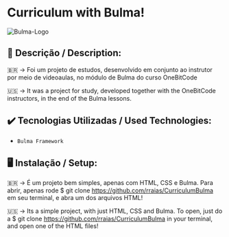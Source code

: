 # Curriculum with Bulma!

![Bulma-Logo](https://user-images.githubusercontent.com/102614133/174212556-ac86f8cd-e58a-4257-8ea8-15591f989913.jpg)




## 📰 Descrição / Description:
🇧🇷 -> Foi um projeto de estudos, desenvolvido em conjunto ao instrutor por meio de videoaulas, no módulo de Bulma do curso OneBitCode

🇺🇸 -> It was a project for study, developed together with the OneBitCode instructors, in the end of the Bulma lessons.


## ✔️ Tecnologias Utilizadas / Used Technologies:

- `Bulma Framework`


## 🖥️ Instalação / Setup:

🇧🇷 -> É um projeto bem simples, apenas com HTML, CSS e Bulma. Para abrir, apenas rode $ git clone https://github.com/rraias/CurriculumBulma em seu terminal, e abra um dos arquivos HTML!

🇺🇸 -> Its a simple project, with just HTML, CSS and Bulma. To open, just do a $ git clone https://github.com/rraias/CurriculumBulma in your terminal, and open one of the HTML files!
